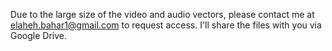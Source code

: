 Due to the large size of the video and audio vectors, please contact me at elaheh.bahar1@gmail.com to request access. I'll share the files with you via Google Drive.

